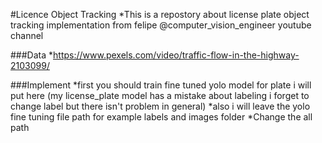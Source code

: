 #Licence Object Tracking
*This is a repostory about license plate object tracking implementation from felipe @computer_vision_engineer youtube channel

###Data
*https://www.pexels.com/video/traffic-flow-in-the-highway-2103099/

###Implement
*first you should train fine tuned yolo model for plate i will put here (my license_plate model has a mistake about labeling i forget to change label but there isn't problem in general)
*also i will leave the yolo fine tuning file path for example labels and images folder
*Change the all path


